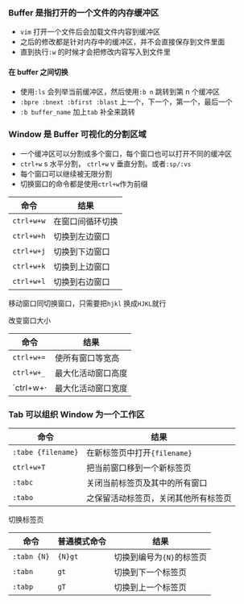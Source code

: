 ### Buffer 是指打开的一个文件的内存缓冲区

- `vim` 打开一个文件后会加载文件内容到缓冲区
- 之后的修改都是针对内存中的缓冲区，并不会直接保存到文件里面
- 直到执行`:w` 的时候才会把修改内容写入到文件里

#### 在 buffer 之间切换

- 使用`:ls` 会列举当前缓冲区，然后使用`:b n` 跳转到第 n 个缓冲区
- `:bpre :bnext :bfirst :blast` 上一个，下一个，第一个，最后一个
- `:b buffer_name` 加上`tab` 补全来跳转

### Window 是 Buffer 可视化的分割区域

- 一个缓冲区可以分割成多个窗口，每个窗口也可以打开不同的缓冲区
- `ctrl+w` s 水平分割， `ctrl+w` v 垂直分割。或者`:sp/:vs`
- 每个窗口可以继续被无限分割
- 切换窗口的命令都是使用`ctrl+w`作为前缀

| 命令       | 结果             |
| ---------- | ---------------- |
| `ctrl+w+w` | 在窗口间循环切换 |
| `ctrl+w+h` | 切换到左边窗口   |
| `ctrl+w+j` | 切换到下边窗口   |
| `ctrl+w+k` | 切换到上边窗口   |
| `ctrl+w+l` | 切换到右边窗口   |

移动窗口同切换窗口，只需要把`hjkl` 换成`HJKL`就行

改变窗口大小

| 命令       | 结果               |
| ---------- | ------------------ |
| `ctrl+w+=` | 使所有窗口等宽高   |
| `ctrl+w+_` | 最大化活动窗口高度 |
| `ctrl+w+·  | 最大化活动窗口宽度 |

### Tab 可以组织 Window 为一个工作区

| 命令               | 结果                                 |
| ------------------ | ------------------------------------ |
| `:tabe {filename}` | 在新标签页中打开`{filename}`         |
| `ctrl+w+T`         | 把当前窗口移到一个新标签页           |
| `:tabc`            | 关闭当前标签页及其中的所有窗口       |
| `:tabo`            | 之保留活动标签页，关闭其他所有标签页 |

切换标签页

| 命令        | 普通模式命令 | 结果                      |
| ----------- | ------------ | ------------------------- |
| `:tabn {N}` | `{N}gt`      | 切换到编号为`{N}`的标签页 |
| `:tabn`     | `gt`         | 切换到下一个标签页        |
| `:tabp`     | `gT`         | 切换到上一个标签页        |
